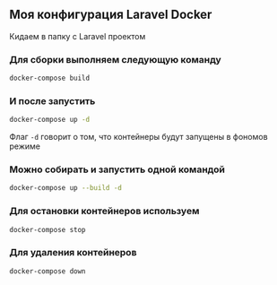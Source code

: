 ## Моя конфигурация Laravel Docker

Кидаем в папку с Laravel проектом 

### Для сборки выполняем следующую команду

```bash
docker-compose build
```

### И после запустить

```bash
docker-compose up -d
```

Флаг `-d` говорит о том, что контейнеры будут запущены в фономов режиме

### Можно собирать и запустить одной командой

```bash
docker-compose up --build -d
```

### Для остановки контейнеров используем

```bash
docker-compose stop
```

### Для удаления контейнеров

```bash
docker-compose down
```
